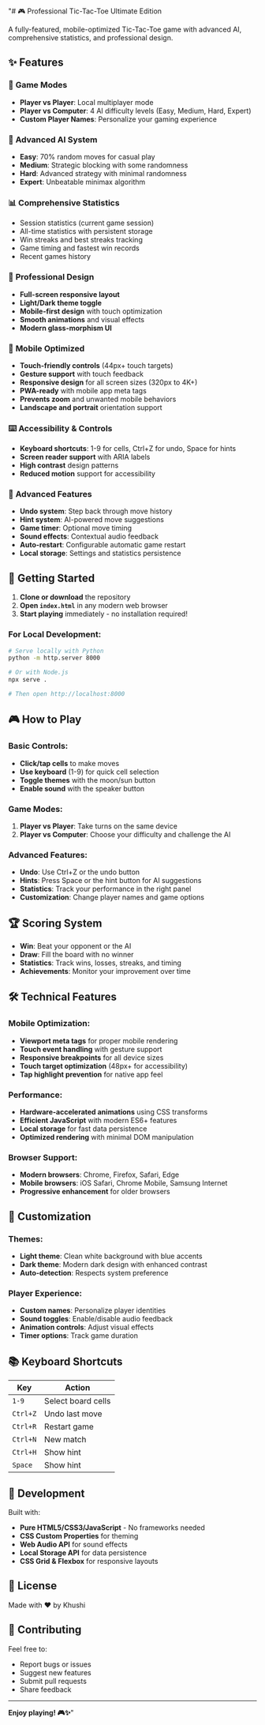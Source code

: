 "# 🎮 Professional Tic-Tac-Toe Ultimate Edition

A fully-featured, mobile-optimized Tic-Tac-Toe game with advanced AI, comprehensive statistics, and professional design.

## ✨ Features

### 🎯 **Game Modes**
- **Player vs Player**: Local multiplayer mode
- **Player vs Computer**: 4 AI difficulty levels (Easy, Medium, Hard, Expert)
- **Custom Player Names**: Personalize your gaming experience

### 🤖 **Advanced AI System**
- **Easy**: 70% random moves for casual play
- **Medium**: Strategic blocking with some randomness
- **Hard**: Advanced strategy with minimal randomness
- **Expert**: Unbeatable minimax algorithm

### 📊 **Comprehensive Statistics**
- Session statistics (current game session)
- All-time statistics with persistent storage
- Win streaks and best streaks tracking
- Game timing and fastest win records
- Recent games history

### 🎨 **Professional Design**
- **Full-screen responsive layout**
- **Light/Dark theme toggle**
- **Mobile-first design** with touch optimization
- **Smooth animations** and visual effects
- **Modern glass-morphism UI**

### 📱 **Mobile Optimized**
- **Touch-friendly controls** (44px+ touch targets)
- **Gesture support** with touch feedback
- **Responsive design** for all screen sizes (320px to 4K+)
- **PWA-ready** with mobile app meta tags
- **Prevents zoom** and unwanted mobile behaviors
- **Landscape and portrait** orientation support

### ⌨️ **Accessibility & Controls**
- **Keyboard shortcuts**: 1-9 for cells, Ctrl+Z for undo, Space for hints
- **Screen reader support** with ARIA labels
- **High contrast** design patterns
- **Reduced motion** support for accessibility

### 🔧 **Advanced Features**
- **Undo system**: Step back through move history
- **Hint system**: AI-powered move suggestions
- **Game timer**: Optional move timing
- **Sound effects**: Contextual audio feedback
- **Auto-restart**: Configurable automatic game restart
- **Local storage**: Settings and statistics persistence

## 🚀 **Getting Started**

1. **Clone or download** the repository
2. **Open `index.html`** in any modern web browser
3. **Start playing** immediately - no installation required!

### For Local Development:
```bash
# Serve locally with Python
python -m http.server 8000

# Or with Node.js
npx serve .

# Then open http://localhost:8000
```

## 🎮 **How to Play**

### Basic Controls:
- **Click/tap cells** to make moves
- **Use keyboard** (1-9) for quick cell selection
- **Toggle themes** with the moon/sun button
- **Enable sound** with the speaker button

### Game Modes:
1. **Player vs Player**: Take turns on the same device
2. **Player vs Computer**: Choose your difficulty and challenge the AI

### Advanced Features:
- **Undo**: Use Ctrl+Z or the undo button
- **Hints**: Press Space or the hint button for AI suggestions
- **Statistics**: Track your performance in the right panel
- **Customization**: Change player names and game options

## 🏆 **Scoring System**

- **Win**: Beat your opponent or the AI
- **Draw**: Fill the board with no winner
- **Statistics**: Track wins, losses, streaks, and timing
- **Achievements**: Monitor your improvement over time

## 🛠️ **Technical Features**

### Mobile Optimization:
- **Viewport meta tags** for proper mobile rendering
- **Touch event handling** with gesture support
- **Responsive breakpoints** for all device sizes
- **Touch target optimization** (48px+ for accessibility)
- **Tap highlight prevention** for native app feel

### Performance:
- **Hardware-accelerated animations** using CSS transforms
- **Efficient JavaScript** with modern ES6+ features
- **Local storage** for fast data persistence
- **Optimized rendering** with minimal DOM manipulation

### Browser Support:
- **Modern browsers**: Chrome, Firefox, Safari, Edge
- **Mobile browsers**: iOS Safari, Chrome Mobile, Samsung Internet
- **Progressive enhancement** for older browsers

## 🎨 **Customization**

### Themes:
- **Light theme**: Clean white background with blue accents
- **Dark theme**: Modern dark design with enhanced contrast
- **Auto-detection**: Respects system preference

### Player Experience:
- **Custom names**: Personalize player identities
- **Sound toggles**: Enable/disable audio feedback
- **Animation controls**: Adjust visual effects
- **Timer options**: Track game duration

## 📚 **Keyboard Shortcuts**

| Key | Action |
|-----|--------|
| `1-9` | Select board cells |
| `Ctrl+Z` | Undo last move |
| `Ctrl+R` | Restart game |
| `Ctrl+N` | New match |
| `Ctrl+H` | Show hint |
| `Space` | Show hint |

## 🔧 **Development**

Built with:
- **Pure HTML5/CSS3/JavaScript** - No frameworks needed
- **CSS Custom Properties** for theming
- **Web Audio API** for sound effects  
- **Local Storage API** for data persistence
- **CSS Grid & Flexbox** for responsive layouts

## 📄 **License**

Made with ❤️ by Khushi

## 🤝 **Contributing**

Feel free to:
- Report bugs or issues
- Suggest new features
- Submit pull requests
- Share feedback

---

**Enjoy playing! 🎮✨**" 
